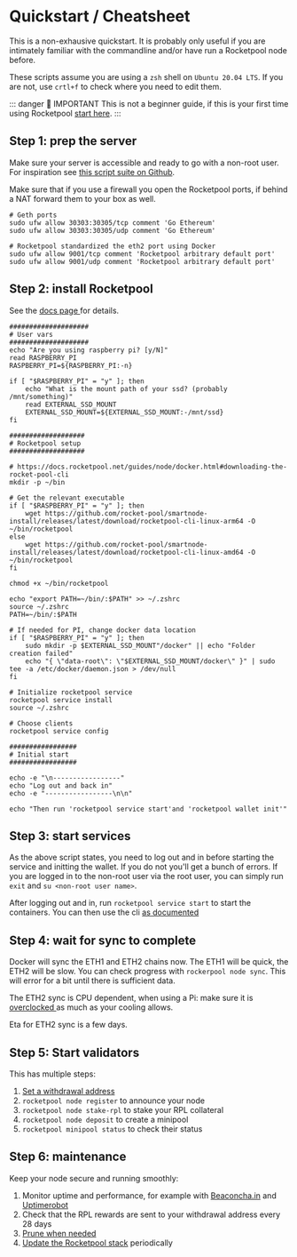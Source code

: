 # Quickstart / Cheatsheet

This is a non-exhausive quickstart. It is probably only useful if you are intimately familiar with the commandline and/or have run a Rocketpool node before.

These scripts assume you are using a `zsh` shell on `Ubuntu 20.04 LTS`. If you are not, use `crtl+f` to check where you need to edit them.

::: danger 🚨 IMPORTANT
This is not a beginner guide, if this is your first time using Rocketpool [start here]( https://docs.rocketpool.net/guides/ ).
:::



## Step 1: prep the server

Make sure your server is accessible and ready to go with a non-root user. For inspiration see [this script suite on Github]( https://github.com/actuallymentor/vps-setup-ssh-zsh-pretty ).

Make sure that if you use a firewall you open the Rocketpool ports, if behind a NAT forward them to your box as well.

```shell
# Geth ports
sudo ufw allow 30303:30305/tcp comment 'Go Ethereum'
sudo ufw allow 30303:30305/udp comment 'Go Ethereum'

# Rocketpool standardized the eth2 port using Docker
sudo ufw allow 9001/tcp comment 'Rocketpool arbitrary default port'
sudo ufw allow 9001/udp comment 'Rocketpool arbitrary default port'
```

## Step 2: install Rocketpool

See the [ docs page ]( https://docs.rocketpool.net/guides/node/docker.html#downloading-the-rocket-pool-cli ) for details.

```shell
####################
# User vars
####################
echo "Are you using raspberry pi? [y/N]"
read RASPBERRY_PI
RASPBERRY_PI=${RASPBERRY_PI:-n}

if [ "$RASPBERRY_PI" = "y" ]; then
	echo "What is the mount path of your ssd? (probably /mnt/something)"
	read EXTERNAL_SSD_MOUNT
	EXTERNAL_SSD_MOUNT=${EXTERNAL_SSD_MOUNT:-/mnt/ssd}
fi

###################
# Rocketpool setup
###################

# https://docs.rocketpool.net/guides/node/docker.html#downloading-the-rocket-pool-cli
mkdir -p ~/bin

# Get the relevant executable
if [ "$RASPBERRY_PI" = "y" ]; then
	wget https://github.com/rocket-pool/smartnode-install/releases/latest/download/rocketpool-cli-linux-arm64 -O ~/bin/rocketpool
else
	wget https://github.com/rocket-pool/smartnode-install/releases/latest/download/rocketpool-cli-linux-amd64 -O ~/bin/rocketpool
fi

chmod +x ~/bin/rocketpool

echo "export PATH=~/bin/:$PATH" >> ~/.zshrc
source ~/.zshrc
PATH=~/bin/:$PATH

# If needed for PI, change docker data location
if [ "$RASPBERRY_PI" = "y" ]; then
	sudo mkdir -p $EXTERNAL_SSD_MOUNT"/docker" || echo "Folder creation failed"
	echo "{ \"data-root\": \"$EXTERNAL_SSD_MOUNT/docker\" }" | sudo tee -a /etc/docker/daemon.json > /dev/null
fi

# Initialize rocketpool service
rocketpool service install
source ~/.zshrc

# Choose clients
rocketpool service config

#################
# Initial start
#################

echo -e "\n-----------------"
echo "Log out and back in"
echo -e "-----------------\n\n"

echo "Then run 'rocketpool service start'and 'rocketpool wallet init'"
```

## Step 3: start services

As the above script states, you need to log out and in before starting the service and initting the wallet. If you do not you'll get a bunch of errors. If you are logged in to the non-root user via the root user, you can simply run `exit` and `su <non-root user name>`.

After logging out and in, run `rocketpool service start` to start the containers. You can then use the cli [as documented]( https://docs.rocketpool.net/guides/node/cli-intro.html )

## Step 4: wait for sync to complete

Docker will sync the ETH1 and ETH2 chains now. The ETH1 will be quick, the ETH2 will be slow. You can check progress with `rockerpool node sync`. This will error for a bit until there is sufficient data.

The ETH2 sync is CPU dependent, when using a Pi: make sure it is [ overclocked ](https://docs.rocketpool.net/guides/node/local/prepare-pi.html#overclocking-the-pi) as much as your cooling allows.

Eta for ETH2 sync is a few days.

## Step 5: Start validators

This has multiple steps:

1. [Set a withdrawal address]( https://docs.rocketpool.net/guides/node/create-validator.html#setting-your-withdrawal-address )
1. `rocketpool node register` to announce your node
1. `rocketpool node stake-rpl` to stake your RPL collateral
1. `rocketpool node deposit` to create a minipool
1. `rocketpool minipool status` to check their status

## Step 6: maintenance

Keep your node secure and running smoothly:

1. Monitor uptime and performance, for example with [Beaconcha.in](https://beaconcha.in/) and [Uptimerobot](https://uptimerobot.com/)
2. Check that the RPL rewards are sent to your withdrawal address every 28 days
3. [Prune when needed]( https://docs.rocketpool.net/guides/node/geth-pruning.html#pruning-clears-disk-space )
4. [Update the Rocketpool stack]( https://docs.rocketpool.net/guides/node/updates.html#updating-the-smartnode-stack ) periodically